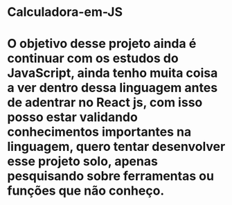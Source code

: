 # Calculadora-em-JS
# O objetivo desse projeto ainda é continuar com os estudos do JavaScript, ainda tenho muita coisa a ver dentro dessa linguagem antes de adentrar no React js, com isso posso estar validando conhecimentos importantes na linguagem, quero tentar desenvolver esse projeto solo, apenas pesquisando sobre ferramentas ou funções que não conheço.